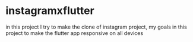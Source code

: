# instagramxflutter

in this project I try to make the clone of instagram project, my goals in this project to make the flutter app responsive on all devices
